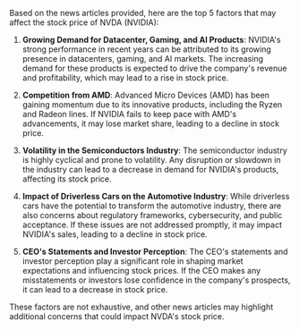 Based on the news articles provided, here are the top 5 factors that may affect the stock price of NVDA (NVIDIA):

1. **Growing Demand for Datacenter, Gaming, and AI Products**: NVIDIA's strong performance in recent years can be attributed to its growing presence in datacenters, gaming, and AI markets. The increasing demand for these products is expected to drive the company's revenue and profitability, which may lead to a rise in stock price.

2. **Competition from AMD**: Advanced Micro Devices (AMD) has been gaining momentum due to its innovative products, including the Ryzen and Radeon lines. If NVIDIA fails to keep pace with AMD's advancements, it may lose market share, leading to a decline in stock price.

3. **Volatility in the Semiconductors Industry**: The semiconductor industry is highly cyclical and prone to volatility. Any disruption or slowdown in the industry can lead to a decrease in demand for NVIDIA's products, affecting its stock price.

4. **Impact of Driverless Cars on the Automotive Industry**: While driverless cars have the potential to transform the automotive industry, there are also concerns about regulatory frameworks, cybersecurity, and public acceptance. If these issues are not addressed promptly, it may impact NVIDIA's sales, leading to a decline in stock price.

5. **CEO's Statements and Investor Perception**: The CEO's statements and investor perception play a significant role in shaping market expectations and influencing stock prices. If the CEO makes any misstatements or investors lose confidence in the company's prospects, it can lead to a decrease in stock price.

These factors are not exhaustive, and other news articles may highlight additional concerns that could impact NVDA's stock price.